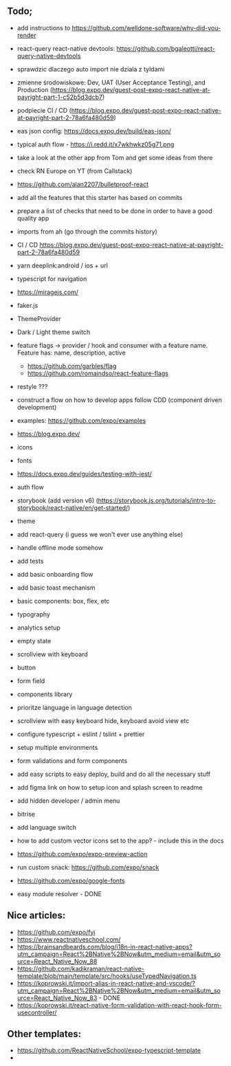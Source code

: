 ## Todo;

- add instructions to https://github.com/welldone-software/why-did-you-render
- react-query react-native devtools: https://github.com/bgaleotti/react-query-native-devtools
- sprawdzic dlaczego auto import nie dziala z tyldami
- zmienne środowiskowe: Dev, UAT (User Acceptance Testing), and Production (https://blog.expo.dev/guest-post-expo-react-native-at-payright-part-1-c52b5d3dcb7)
- podpiecie CI / CD (https://blog.expo.dev/guest-post-expo-react-native-at-payright-part-2-78a6fa480d59)
- eas json config: https://docs.expo.dev/build/eas-json/
- typical auth flow - https://i.redd.it/x7wkhwkz05g71.png
- take a look at the other app from Tom and get some ideas from there
- check RN Europe on YT (from Callstack)
- https://github.com/alan2207/bulletproof-react
- add all the features that this starter has based on commits
- prepare a list of checks that need to be done in order to have a good quality app
- imports from ah (go through the commits history)
- CI / CD https://blog.expo.dev/guest-post-expo-react-native-at-payright-part-2-78a6fa480d59
- yarn deeplink:android / ios + url
- typescript for navigation
- https://miragejs.com/
- faker.js
- ThemeProvider
- Dark / Light theme switch
- feature flags -> provider / hook and consumer with a feature name. Feature has: name, description, active
  - https://github.com/garbles/flag
  - https://github.com/romaindso/react-feature-flags
- restyle ???
- construct a flow on how to develop apps follow CDD (component driven development)
- examples: https://github.com/expo/examples
- https://blog.expo.dev/
- icons
- fonts
- https://docs.expo.dev/guides/testing-with-jest/
- auth flow
- storybook (add version v6) (https://storybook.js.org/tutorials/intro-to-storybook/react-native/en/get-started/)
- theme
- add react-query (i guess we won't ever use anything else)
- handle offline mode somehow
- add tests
- add basic onboarding flow
- add basic toast mechanism
- basic components: box, flex, etc
- typography
- analytics setup
- empty state
- scrollview with keyboard
- button
- form field
- components library
- prioritze language in language detection
- scrollview with easy keyboard hide, keyboard avoid view etc
- configure typescript + eslint / tslint + prettier
- setup multiple environments
- form validations and form components
- add easy scripts to easy deploy, build and do all the necessary stuff
- add figma link on how to setup icon and splash screen to readme
- add hidden developer / admin menu
- bitrise
- add language switch
- how to add custom vector icons set to the app? - include this in the docs
- https://github.com/expo/expo-preview-action
- run custom snack: https://github.com/expo/snack
- https://github.com/expo/google-fonts

- easy module resolver - DONE

## Nice articles:

- https://github.com/expo/fyi
- https://www.reactnativeschool.com/
- https://brainsandbeards.com/blog/i18n-in-react-native-apps?utm_campaign=React%2BNative%2BNow&utm_medium=email&utm_source=React_Native_Now_88
- https://github.com/kadikraman/react-native-template/blob/main/template/src/hooks/useTypedNavigation.ts
- https://koprowski.it/import-alias-in-react-native-and-vscode/?utm_campaign=React%2BNative%2BNow&utm_medium=email&utm_source=React_Native_Now_83 - DONE
- https://koprowski.it/react-native-form-validation-with-react-hook-form-usecontroller/

## Other templates:

- https://github.com/ReactNativeSchool/expo-typescript-template
-
